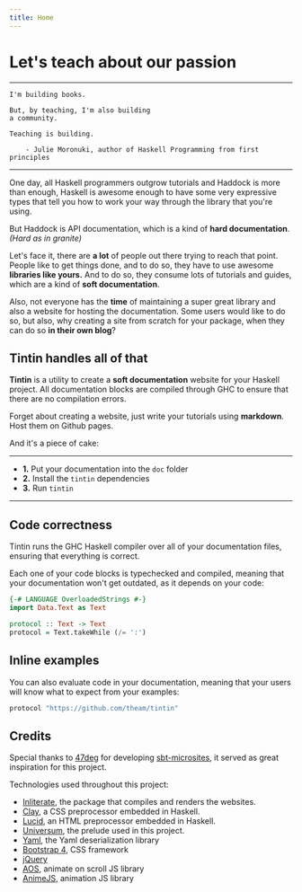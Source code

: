 ```yaml
---
title: Home
---
```


# Let's teach about our passion

---

```text
I'm building books.

But, by teaching, I'm also building
a community.

Teaching is building.

    - Julie Moronuki, author of Haskell Programming from first principles
```

---

One day, all Haskell programmers outgrow tutorials and Haddock is more than enough,
Haskell is awesome enough to have some very expressive types that tell you how to
work your way through the library that you're using.

But Haddock is API documentation, which is a kind of **hard documentation**.
_(Hard as in granite)_

Let's face it, there are **a lot** of people out there trying to reach that point.
People like to get things done, and to do so, they have to use awesome **libraries like yours.**
And to do so, they consume lots of tutorials and guides, which are a kind of
**soft documentation**.

Also, not everyone has the **time** of maintaining a super great library and also a website
for hosting the documentation. Some users would like to do so, but also, why creating a
site from scratch for your package, when they can do so **in their own blog**?

## Tintin handles all of that

**Tintin** is a utility to create a **soft documentation** website for your Haskell project.
All documentation blocks are compiled through GHC to ensure that there are no compilation errors.

Forget about creating a website, just write your tutorials using **markdown**. Host them on
Github pages.

And it's a piece of cake:

---

* **1.** Put your documentation into the `doc` folder
* **2.** Install the `tintin` dependencies
* **3.** Run `tintin`

---

## Code correctness

Tintin runs the GHC Haskell compiler over all of your documentation files, ensuring that everything is
correct.

Each one of your code blocks is typechecked and compiled, meaning that your documentation won't get outdated,
as it depends on your code:

```haskell top
{-# LANGUAGE OverloadedStrings #-}
import Data.Text as Text

protocol :: Text -> Text
protocol = Text.takeWhile (/= ':')
```

## Inline examples

You can also evaluate code in your documentation, meaning that your users will know what to expect from
your examples:

```haskell eval
protocol "https://github.com/theam/tintin"
```


## Credits

Special thanks to [47deg](https://www.47deg.com/) for developing [sbt-microsites](https://47deg.github.io/sbt-microsites/),
it served as great inspiration for this project.

Technologies used throughout this project:
* [Inliterate](https://github.com/diffusionkinetics/open/tree/master/inliterate), the package that compiles and renders the websites.
* [Clay](http://fvisser.nl/clay/), a CSS preprocessor embedded in Haskell.
* [Lucid](https://github.com/chrisdone/lucid), an HTML preprocessor embedded in Haskell.
* [Universum](https://github.com/serokell/universum), the prelude used in this project.
* [Yaml](https://github.com/snoyberg/yaml/), the Yaml deserialization library
* [Bootstrap 4](https://getbootstrap.com/docs/4.0/), CSS framework
* [jQuery](https://jquery.com/)
* [AOS](https://github.com/michalsnik/aos), animate on scroll JS library
* [AnimeJS](http://animejs.com/), animation JS library

